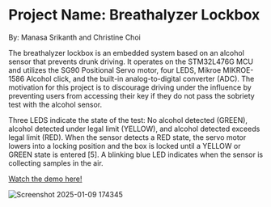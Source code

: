 # Project Name: Breathalyzer Lockbox
By: Manasa Srikanth and Christine Choi

The breathalyzer lockbox is an embedded system based on an alcohol sensor that prevents drunk driving. It operates on the STM32L476G MCU and utilizes the SG90 Positional Servo motor, four LEDS, Mikroe MIKROE-1586 Alcohol click, and the built-in analog-to-digital converter (ADC). The motivation for this project is to discourage driving under the influence by preventing users from accessing their key if they do not pass the sobriety test with the alcohol sensor. 

Three LEDS indicate the state of the test: No alcohol detected (GREEN), alcohol detected under legal limit (YELLOW), and alcohol detected exceeds legal limit (RED). When the sensor detects a RED state, the servo motor lowers into a locking position and the box is locked until a YELLOW or GREEN state is entered [5]. A  blinking blue LED indicates when the sensor is collecting samples in the air. 

<a href="https://drive.google.com/file/d/1zTKHhEs0Cthu2mtPGB4oGMNHaoFBl7xz/view?usp=sharing" target="_blank"> Watch the demo here! </a>

![Screenshot 2025-01-09 174345](https://github.com/user-attachments/assets/9e0a45f5-7fd3-47e7-b1ca-753ab30fcd0e)

